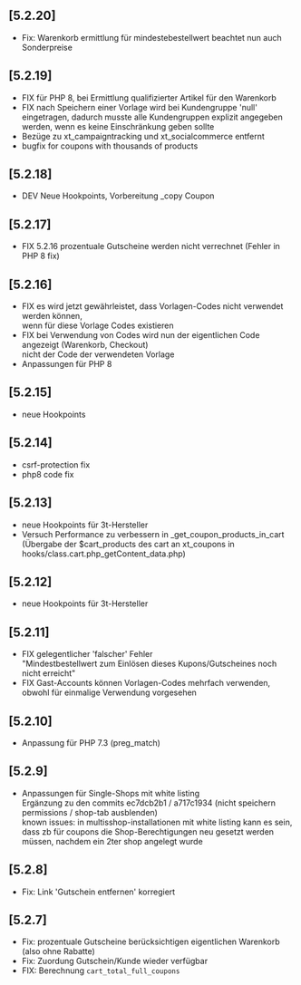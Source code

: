## [5.2.20]
- Fix: Warenkorb ermittlung für mindestebestellwert beachtet nun auch Sonderpreise

## [5.2.19]
- FIX für PHP 8, bei Ermittlung qualifizierter Artikel für den Warenkorb
- FIX nach Speichern einer Vorlage wird bei Kundengruppe 'null' eingetragen,
  dadurch musste alle Kundengruppen explizit angegeben werden, wenn es keine Einschränkung geben sollte
- Bezüge zu xt_campaigntracking und xt_socialcommerce entfernt
- bugfix for coupons with thousands of products

## [5.2.18]
- DEV Neue Hookpoints, Vorbereitung _copy Coupon 

## [5.2.17]
- FIX 5.2.16 prozentuale Gutscheine werden nicht verrechnet (Fehler in PHP 8 fix)

## [5.2.16]
- FIX es wird jetzt gewährleistet, dass Vorlagen-Codes nicht verwendet werden können,  
  wenn für diese Vorlage Codes existieren
- FIX bei Verwendung von Codes wird nun der eigentlichen Code angezeigt (Warenkorb, Checkout)  
  nicht der Code der verwendeten Vorlage
- Anpassungen für PHP 8

## [5.2.15]
- neue Hookpoints

## [5.2.14]
- csrf-protection fix
- php8 code fix

## [5.2.13]
- neue Hookpoints für 3t-Hersteller
- Versuch Performance zu verbessern in _get_coupon_products_in_cart  
  (Übergabe der $cart_products des cart an xt_coupons in hooks/class.cart.php_getContent_data.php)

## [5.2.12]
- neue Hookpoints für 3t-Hersteller

## [5.2.11]
- FIX gelegentlicher 'falscher' Fehler \
  "Mindestbestellwert zum Einlösen dieses Kupons/Gutscheines noch nicht erreicht"
- FIX Gast-Accounts können Vorlagen-Codes mehrfach verwenden, obwohl für einmalige Verwendung vorgesehen

## [5.2.10]
- Anpassung für PHP 7.3 (preg_match)

## [5.2.9]
- Anpassungen für Single-Shops mit white listing\
  Ergänzung zu den commits ec7dcb2b1 / a717c1934  (nicht speichern permissions / shop-tab ausblenden)\
  known issues: in multisshop-installationen mit white listing kann es sein,\
  dass zb für coupons die Shop-Berechtigungen neu gesetzt werden müssen, nachdem ein 2ter shop angelegt wurde

## [5.2.8]
- Fix: Link 'Gutschein entfernen' korregiert

## [5.2.7]
- Fix: prozentuale Gutscheine berücksichtigen eigentlichen Warenkorb (also ohne Rabatte)
- Fix: Zuordung Gutschein/Kunde wieder verfügbar
- FIX: Berechnung ```cart_total_full_coupons```